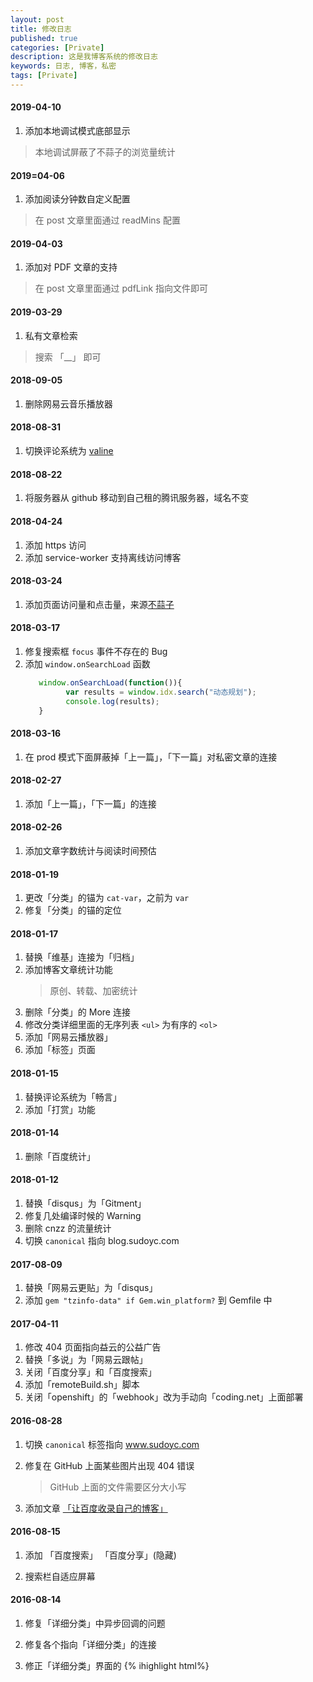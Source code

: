```yaml
---
layout: post
title: 修改日志
published: true
categories: [Private]
description: 这是我博客系统的修改日志
keywords: 日志, 博客，私密
tags: [Private]
---
```


#### 2019-04-10
1. 添加本地调试模式底部显示
> 本地调试屏蔽了不蒜子的浏览量统计

#### 2019=04-06
1. 添加阅读分钟数自定义配置
> 在 post 文章里面通过 readMins 配置

#### 2019-04-03
1. 添加对 PDF 文章的支持
> 在 post 文章里面通过 pdfLink 指向文件即可

#### 2019-03-29
1. 私有文章检索
> 搜索 「__」 即可

#### 2018-09-05
1. 删除网易云音乐播放器

#### 2018-08-31	
1. 切换评论系统为 [valine](https://panjunwen.com/diy-a-comment-system/)

#### 2018-08-22
1. 将服务器从 github 移动到自己租的腾讯服务器，域名不变

#### 2018-04-24
1. 添加 https 访问
1. 添加 service-worker 支持离线访问博客

#### 2018-03-24
1. 添加页面访问量和点击量，来源[不蒜子](http://busuanzi.ibruce.info)

#### 2018-03-17
1. 修复搜索框 ```focus``` 事件不存在的 Bug
1. 添加 ```window.onSearchLoad``` 函数
   ```javascript
      window.onSearchLoad(function()){
		    var results = window.idx.search("动态规划"); 
            console.log(results);
	  }
   ```

#### 2018-03-16
1. 在 prod 模式下面屏蔽掉「上一篇」，「下一篇」对私密文章的连接

#### 2018-02-27
1. 添加「上一篇」，「下一篇」的连接

#### 2018-02-26
1. 添加文章字数统计与阅读时间预估

#### 2018-01-19
1. 更改「分类」的锚为 ```cat-var```，之前为 ```var```
1. 修复「分类」的锚的定位

#### 2018-01-17
1. 替换「维基」连接为「归档」
1. 添加博客文章统计功能
	> 原创、转载、加密统计
1. 删除「分类」的 More 连接
1. 修改分类详细里面的无序列表 ```<ul>``` 为有序的 ```<ol>```
1. 添加「网易云播放器」
1. 添加「标签」页面

#### 2018-01-15
1. 替换评论系统为「畅言」
1. 添加「打赏」功能

#### 2018-01-14
1. 删除「百度统计」

#### 2018-01-12
1. 替换「disqus」为「Gitment」
1. 修复几处编译时候的 Warning
1. 删除 cnzz 的流量统计
1. 切换 `canonical` 指向 blog.sudoyc.com

#### 2017-08-09
1. 替换「网易云更贴」为「disqus」
2. 添加 ```gem "tzinfo-data" if Gem.win_platform?``` 到 Gemfile 中

#### 2017-04-11
1. 修改 404 页面指向益云的公益广告
2. 替换「多说」为「网易云跟帖」
3. 关闭「百度分享」和「百度搜索」
4. 添加「remoteBuild.sh」脚本
5. 关闭「openshift」的「webhook」改为手动向「coding.net」上面部署


#### 2016-08-28

1. 切换 `canonical` 标签指向 www.sudoyc.com

2. 修复在 GitHub 上面某些图片出现 404 错误

    > GitHub 上面的文件需要区分大小写

3. 添加文章 [「让百度收录自己的博客」][h28-1]

[h28-1]: /2016/08/28/github-consistent-with-coding/

#### 2016-08-15

1. 添加 「百度搜索」 「百度分享」(隐藏)  

1. 搜索栏自适应屏幕

#### 2016-08-14

1. 修复「详细分类」中异步回调的问题

3. 修复各个指向「详细分类」的连接

4. 修正「详细分类」界面的 {% ihighlight html%}<title>{% endihighlight %}

5. 修复「详细分类」界面的分享连接抖动问题

6. 删除「推荐文章」的{% ihighlight css %}target="_blank"{% endihighlight %}

7. 添加 `tags` 标签

8. 添加 `repost` 标签 

8. 添加 {% ihighlight liquid %} {% raw %}{{ site.cat_brif_repo_limit }} {% endraw %}{% endihighlight %} 变量限制分类中的预览文章数量

9. 添加 [inline_highlight][h14-1] 支持 span code 高亮
	
	> 安装方法： [installing-a-plugin][h14-2]{:target="_blank"}

	> 使用方法：{% raw %} {% ihighlight code %} //some conde span {% endihighlight %}   {% endraw %}

10. 在 SublimeText2 `ihighlight` 的snippet `ihigh` 

	> [手把手教你写Sublime中的Snippet][h14-3]{:target="_blank"} 	

	> snippet 的 `scope` [标签值][h14-4]{:target="_blank"} 

11. 给 Post 的文章的所有 {% ihighlight html %} <a> {% endihighlight %} 标签添加属性 	{% ihighlight css %} target="_blank" {% endihighlight %}，如果需要修改请使用 	{% ihighlight markdown %} [text][href]{:target="_self"} {% endihighlight %}

[h14-1]: https://github.com/bdesham/inline_highlight
[h14-2]: https://jekyllrb.com/docs/plugins/#installing-a-plugin
[h14-3]: http://www.jianshu.com/p/356bd7b2ea8e
[h14-4]: https://gist.github.com/iambibhas/4705378

#### 2016-08-13

1. 替换「友言」评论系统为「多说」

2. 删除掉原始的 ~~ReadMe.md~~

3. 添加文章[「显示网页访问量」][h13-1]{:target="_blank"}

4. 修复「推荐文章」在部分界面不显示的问题

5. 添加详细分类子页面修复「中文乱码」问题

	> 这里使用了 jQuery 当中的两个 API `encodeURIComponent(url)` 和 `decodeURIComponent(url)`

	> Liquid 当中使用了管道命令 `url_encode`

   ```liquid 
   {% raw %}
   {{ category | first | url_encode   }}
   {% endraw  %}
   ```
 6. 更新 OpenShift 中的 PHP 脚本

    > 删除掉了~~`git fetch`~~命令，使 Coding 的镜像内容与 GitHub 上面完全一致

[h13-1]: /2016/08/13/use-cnzz-show-pv/


#### 2016-08-12

1. 添加[ Coding.net ][h12-1]{:target="_blank"}的镜像站点，[解决百度无法抓取 GitHub Pages 的问题][h12-2]{:target="_blank"}

2. 恢复百度统计 「为了百度抓取页面」

3. 删除 ~~`site.github`~~ 变量，添加 `local_debug` 变量来区分本地与远程服务器
	
	> 本地启动服务其使用命令 `bundle exec jekyll serve --config _config.local.yml`

	> ~~liquid 里面 <font color="red">没有</font> `true` <font color="red">只有</font> `false` 这个真坑~~

4. html 头中添加`canonical`标签解决重复网页的 SEO 问题

5. 替换首页的「我的 GitHub 仓库」为「推荐文章」

[h12-1]: http://ychost.coding.me/
[h12-2]: #

#### 2016-08-11

1. 修改博客中的代码样式「kramdown 的代码[ 缩进 ][h11-1]{:target="_blank"}真恶心」

2. 更改[ 百度统计 ][h11-4]{:target="_blank"}为[ cnzz ][h11-2]统计，并自定义[ 显示今日访问人数 ][h11-3]{:target="_blank"}

3. 修改博客中图片样式并解决`img{width}`与手势插件的冲突
	
	> 通过限制`img`解决的，`img ===>  .markdown-body  img`

4. 添加博文[「显示 VisualStudio 未被引用的文件」][h11-5]{:target="_blank"}

[h11-1]: http://mazhuang.org/2016/06/28/vim-kramdown-tab/
[h11-2]: http://www.umeng.com/
[h11-3]: #
[h11-4]: http://tongji.baidu.com/
[h11-5]: /2016/11/show-all-files-in-visualStudio/


#### 2016-08-10

1. 添加 lightbox 插件可以点击图片全屏放大
2. 修该部分逻辑

	> 百度分析和评论系统只有 GitHub 上面才有

    > 鼠标放到图片上面会呈手指状

3. 添加了一篇博文[「固定 Vmware 中的 Linux 的 IP地址」][h10-1]{:target="_blank"}

4. 修正了「关于」的内容。

5. ~~添加 "hideInGitHub" 该标签支持只在本地显示某文章而在github上面是隐藏的~~

6. 添加 "private" 的分类标签，该标签内的文章只在本地显示而在 GitHub 上面是隐藏的

7. 对文章的文件夹进行了按年号的分类

[h10-1]: /2016/08/10/fixed-ip-in-vmware-linux/
